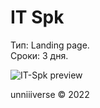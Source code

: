 # IT Spk
Тип: Landing page. <br>
Сроки: 3 дня. <br>

![IT-Spk preview](https://static.unniv.info/preview/itspk/preview.png)

unniiiverse © 2022
